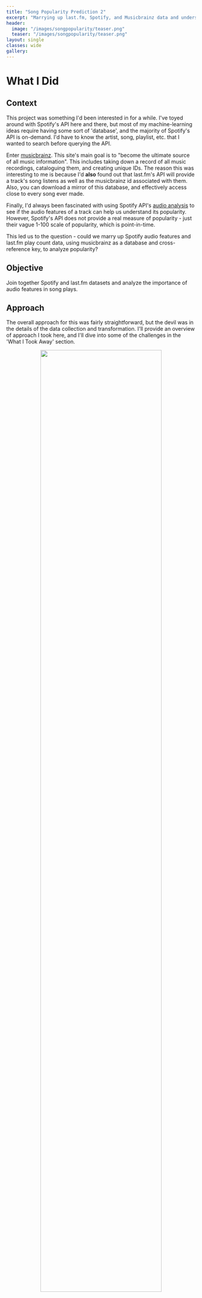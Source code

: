 ```yaml
---
title: "Song Popularity Prediction 2"
excerpt: "Marrying up last.fm, Spotify, and Musicbrainz data and understand if/how sonic features make a song popular"
header:
  image: "/images/songpopularity/teaser.png"
  teaser: "/images/songpopularity/teaser.png"
layout: single
classes: wide
gallery:
---
```


# What I Did

## Context
This project was something I'd been interested in for a while. I've toyed around with Spotify's API here and there, but most of my machine-learning ideas require having some sort of 'database', and the majority of Spotify's API is on-demand. I'd have to know the artist, song, playlist, etc. that I wanted to search before querying the API.

Enter [musicbrainz](https://musicbrainz.org/). This site's main goal is to "become the ultimate source of all music information". This includes taking down a record of all music recordings, cataloguing them, and creating unique IDs. The reason this was interesting to me is because I'd **also** found out that last.fm's API will provide a track's song listens as well as the musicbrainz id associated with them. Also, you can download a mirror of this database, and effectively access close to every song ever made.

Finally, I'd always been fascinated with using Spotify API's [audio analysis](https://developer.spotify.com/documentation/web-api/reference/#/operations/get-audio-analysis) to see if the audio features of a track can help us understand its popularity. However, Spotify's API does not provide a real measure of popularity - just their vague 1-100 scale of popularity, which is point-in-time. 

This led us to the question - could we marry up Spotify audio features and last.fm play count data, using musicbrainz as a database and cross-reference key, to analyze popularity?

## Objective
Join together Spotify and last.fm datasets and analyze the importance of audio features in song plays.

## Approach
The overall approach for this was fairly straightforward, but the devil was in the details of the data collection and transformation. I'll provide an overview of approach I took here, and I'll dive into some of the challenges in the 'What I Took Away' section.

<p align="center">
    <img src="/images/songpopularity/steps.png"  width="80%" height="80%">
    <br>
    <span class="figure-caption"> Project Steps </span>
</p>

**Goals of Each Step**
1. *Data Collection & Merging* - Develop 'database' of tracks from musicbrainz filtered to a sample year (2019), call Spotify and last.fm APIs to collect dependent variable and features, merge datasets using fuzzy logic as needed
2. *EDA & Data Preparation* - Evaluate data cleanliness, conduct univariate and multivariate analyses, analyze multicollinearity, encode categorical variables, and split data in test-train sets
3. *Model Selection* - Score and evaluate model families with hyperparameter tuning, select a go-forward model family for predictive power, select a go-forward model for feature comparison
4. *Model Evaluation - Predictive Power* - Evaluate best model family for predictive power, understand how well popularity can be predicted from audio and artist features
5. *Model Evaluation - Feature Importance* - Evaluate best model family for feature importance, understand which features have the most significant relationships with song popularity.

**Note** - a detailed PDF report on this is included at the bottom, in the 'Detail' section.

## Outcome
Ultimately, the model strengths were all fairly weak, from a performance standpoint, but we're able to learn a thing or two about audio features of popular songs.

**Performance**

<p align="center">
    <img src="/images/songpopularity/model_performance.png"  width="80%" height="80%">
    <br>
    <span class="figure-caption"> Model Scores, Test Data </span>
</p>

When we look at the most preditive model family, Gradient Boosted Regression, we see that it still has a fairly low R-squared value. However, this result might also tell us simply that it's far more complex to predict popularity than we thought. More specifically, this might tell us that trying to regress an exact play count (as opposed to 'hit or not' categorizations which are often used in this type of analysis), is very complex.

**Features**

To analyze features, we looked at our LASSO model output.

<p align="center">
    <img src="/images/songpopularity/feature_scores.png"  width="50%" height="50%">
    <br>
    <span class="figure-caption"> Feature Scores, LASSO model </span>
</p>

* **Ignored Features** - Valence, whether or not a song has a discernable time signature, and a number of keys (D, Eb, E, F\#, and G) did not have significant enough impact to be kept by the Lasso algorithm's regularization
* **Significant Feature - Artist Followers** -  The number of followers an artist has was highly significant, with a positive coefficient indiciating that each 1 additional follower may lead to as much as 0.04 additional listeners to a particular song
* **Significant Feature - Artist Popularity** - This similarly tells us that Spotify's measure of artist popularity (vaguely described as calculated from the popularity of the artists' tracks)
* **Significant Feature - Speechiness** - This showed a negative relationship, meaning that the more talking a track contains, the fewer plays it gets
* **Significant Feature - Liveness** - Interestingly, this showed a positive relationship, meaning the more live a track was, the more popular it was
* **Significant Feature - Acousticness** - This showed a negative relationship, meaning that the more acoustic a track is, the fewer plays it gets
* **Significant Feature - Danceability** - This showed a negative relationship, which was sur- prising - one might think that a more ‘danceable’ track is more likely to be popular
* **Significant Feature - Key of C#** - This showed a negative relationship, which makes some sense. This was the only significant feature related to keys - many others (especially popular keys) were excluded from the model. It seems that this is a less popular key to compose in (fewer songs were in C# than many other keys), and led to lower play count
* **Significant Feature - Instrumentalness** - This showed a negative relationship, meaning that the more interumental a track is, the fewer plays it gets. This might make some sense - it does seem that many people enjoy tracks with lyrics

# What I Took Away

## Technology & Techniques
* *API calling using `requests` and `time`* - Although I was vaguely aware of pre-existing libraries for API calls, I wanted to get my hands dirty with `requests`. All API calls were written there, using `time` to add waiting periods as-needed.
* *Fuzzy matching using `fuzzywuzzy`* - I was aware of fuzzy matching logic from my time using Alteryx, and `fuzzywuzzy`'s implementation was very useful when joining up the Spotify and last.fm data. Unfortunately, this was necessary, since last.fm didn't end up having many compatible musicbrainz song-level IDs, forcing me to match album IDs then fuzzymatch the track names.
* *Flowcharts with diagrams.net* - There's probably better apps out there, but for a free Google Drive-compatible Microsoft Visio knockoff, this was pretty dang good
* *scikit-learn for model stuff* - Classic. I used HistGradientBoostingRegressor, RandomForest, Lasso, Ridge, and Linear regressions. I also used GridSearchCV and KFolds to write up a consistent nested CV for the inital model eval.
* *pandas pandas pandas* - Enough said. One new thing this time around was leveraging `.apply()` and dictionaries within rows to iterate through the dataframe and apply fuzzy matching logic.

## Lessons Learned
* **Data science is sometimes more like 98% data wrangling** - Look, I knew most projects require 80% data wrangling, cleaning, etc. However - each step of the ETL process here came with like 5 curveballs, so by the end of the day, the vast majority of my time was spent just trying to get the data together.
* **Proper database schema documentation is great** - Musicbrainz had fantastic documentation of the different terms in their database, as well as documentation of the schema, [here](https://musicbrainz.org/doc/MusicBrainz_Database/Schema). This made the joining, while tedious, WAY easier than fumbling around in tables I knew nothing about.
* **Helper functions help** - Since I did so much joining and reviewing, I wrote up a few dataframe summary helper functions that proved super useful throughout ETL.
* **Still left bias on the table** - Because there was a fair amount of loss between my initial dataset and records which were returned from all APIs and survived fuzzy-matching, there's pretty much no way the final dataset isn't biased in some way. More work would be needed to investigate, and even more to rectify this.
* **Complexity of human decision making** - All that work for a 0.3 R-squared?? Jokes aside, I actually wasn't too surprised to find that it's hard to predict human behavior (play counts), especially to a degree of magnitude. 
* **APIs are always tougher than they seem** - I do this every time. "Oh, they've got an API - it'll be super easy to get the data". That's true, when you're not marrying up multiple data sources with codes and ID fields that may or may not match. Woof.

---

# Notebooks

[Github Repo](https://github.com/astaylor92/songpopularity)

---

# Detail - Data Collection

For this one, I wanted to do a bit of a deep-dive on the ETL process, to give a better idea of the steps involved in collecting and joining the data. This covers, in detail, the steps taken to complete step 1 - Data Collection & Merging. I'll walk through the steps taken, in sequence, and comment on some of the challenges.

## Musicbrainz - Building the Database

First, I needed to "build the database". This was where musicbrainz's database came in handy. Technically, I could have set up the full PostgreSQL database, but that would've taken quite a bit of time, and at first, I only thought I'd need a few tables. Their database schema is below:

<p align="center">
    <img src="/images/songpopularity/mb_schema.png"  width="80%" height="80%">
    <br>
    <span class="figure-caption"> Musicbrainz Database Schema </span>
</p>

The number of tables, I soon learned, grew from a single 'tracks' table with track IDs to a combination of 'album'-level and 'track'-level tables. I drew out a full, field-level diagram, but it's... not legible in this format. So a set of major steps with simplified diagrams is below.

### Step 1 - Develop album-level dataset, starting with 'release' table

<p align="center">
    <img src="/images/songpopularity/album_diagram.png"  width="80%" height="80%">
    <br>
    <span class="figure-caption"> Step 1 - Album-Level </span>
</p>

1. Join with artist information on the release ID to get the name of the artist for later searching
2. Join with release country information on release ID to add in year of release
3. Join to medium information (think CD vs tape vs digital) on release ID to get medium ID

**Note on Loss** - The only place during the database creation with loss was the join to release country information, which resulted in about 2% record loss.

### Step 2 - Develop track-level dataset, starting with 'track' table

<p align="center">
    <img src="/images/songpopularity/song_diagram.png"  width="80%" height="80%">
    <br>
    <span class="figure-caption"> Step 2 - Song-Level </span>
</p>

1. Join with recording to get recording info (think individual recording session) and recording ID
2. Join with ISRC table to get ISRC for API calls

### Step 3 - Join and filter

<p align="center">
    <img src="/images/songpopularity/final_join.png"  width="70%" height="70%">
    <br>
    <span class="figure-caption"> Step 3 - Final Join </span>
</p>

1. Join album & track-level datasets together
2. Filter for 2019 songs, and take 10% sample

### Output of Database Creation

The result of these joins was 900kn records, representing a random sample of songs released in 2019.

## Spotify - API Calls

Using the Spotify API was the real limiter. Many of the APIs had to be done in batches of 50-100 or individual album/track. There was also an invisible rate limit, so code had to be written to read the response headers RETRY statement and make sure pauses were introduced to avoid total timeouts. The diagram below shows the calls and their responses. 

<p align="center">
    <img src="/images/songpopularity/spotify_api.png"  width="80%" height="80%">
    <br>
    <span class="figure-caption"> Spotify API Calls </span>
</p>

**Note on Loss** - Although 900k records were introduced, due to rate limits, only 50k songs were retrieved from the first API call (ISRC > TRACK URI). From there, due to Spotify's URI system, very minimal loss was experienced in the remaining calls.

## last.fm - API Calls

This was an even trickier call. Initially, I had understood that the last.fm database had musicbrainz IDs for each song. However, I came to find out that their capability for that was discontinued, and they only match MBIDs for albums. This required me to first pull each album, then query for their songs based on the album and track name, which resulted in some loss.

<p align="center">
    <img src="/images/songpopularity/lastfm_api.png"  width="65%" height="65%">
    <br>
    <span class="figure-caption"> last.fm API Calls </span>
</p>

**Note on Loss** - All 50k records from the Spotify API were used, which resulted in 44k albums. The first step, MBID > ALBUM INFO, resulted in about 14% loss. Further, ALBUM INFO > SONG PLAYS resulted in 20% loss. Unfortunately, it looks like last.fm's API and database storage were not as strong as Spotify's.


## Final Join and Fuzzy Match

Finally, I got to marry it all together! First, I joined the query results together using release ID. Then, I used `fuzzywuzzy` to match the track names. At long last, I had a full dataset. 

<p align="center">
    <img src="/images/songpopularity/api_join.png"  width="75%" height="75%">
    <br>
    <span class="figure-caption"> Final Join - All Data </span>
</p>

**Note on Loss** - The final dataset was ~29k records - the 50k records from the Spotify call, reduced by ~40% from the last.fm API.